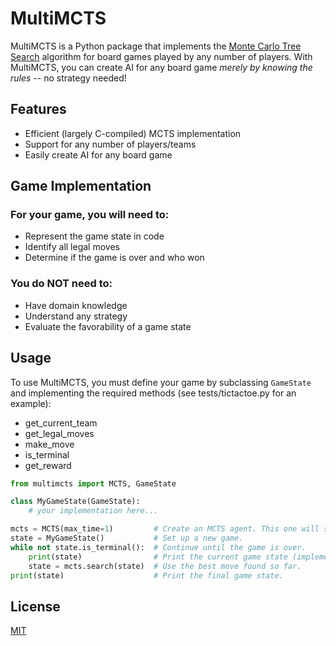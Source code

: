 # MultiMCTS

MultiMCTS is a Python package that implements the [Monte Carlo Tree Search](https://wikipedia.org/wiki/Monte_Carlo_tree_search) algorithm for board games played by any number of players. With MultiMCTS, you can create AI for any board game *merely by knowing the rules* -- no strategy needed!

## Features

- Efficient (largely C-compiled) MCTS implementation
- Support for any number of players/teams
- Easily create AI for any board game

## Game Implementation

### For your game, you will need to:
- Represent the game state in code
- Identify all legal moves
- Determine if the game is over and who won

### You do NOT need to:
- Have domain knowledge
- Understand any strategy
- Evaluate the favorability of a game state

## Usage

To use MultiMCTS, you must define your game by subclassing `GameState` and implementing the required methods (see tests/tictactoe.py for an example):
- get_current_team
- get_legal_moves
- make_move
- is_terminal
- get_reward

```python
from multimcts import MCTS, GameState

class MyGameState(GameState):
    # your implementation here...

mcts = MCTS(max_time=1)         # Create an MCTS agent. This one will spend 1 second searching for the best move.
state = MyGameState()           # Set up a new game.
while not state.is_terminal():  # Continue until the game is over.
    print(state)                # Print the current game state (implementing GameState.__repr__ might be helpful).
    state = mcts.search(state)  # Use the best move found so far.
print(state)                    # Print the final game state.
```

## License

[MIT](https://choosealicense.com/licenses/mit/)
